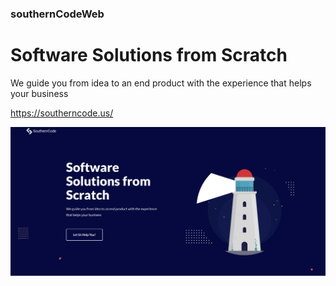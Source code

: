 <h3>southernCodeWeb</h3>

<h1>Software Solutions from Scratch</h1>

<p>We guide you from idea to an end product with the experience that helps your business</p>

https://southerncode.us/

![Image text](https://github.com/Ex-Lobaiza/southernCodeWeb/blob/main/Captura%20de%20Pantalla%202022-02-17%20a%20la(s)%2018.32.08.png)
